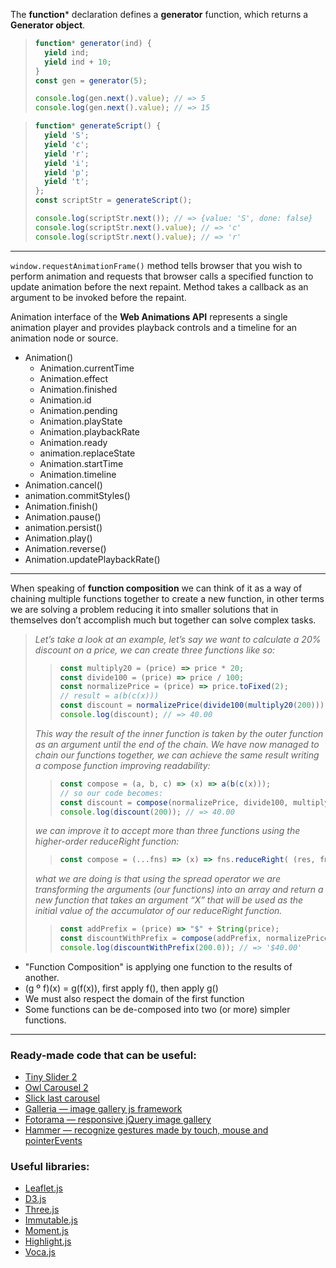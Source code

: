 The **function*** declaration defines a **generator** function, which returns a **Generator object**.
> ```javascript
> function* generator(ind) {
>   yield ind;
>   yield ind + 10;
> }
> const gen = generator(5);
> 
> console.log(gen.next().value); // => 5
> console.log(gen.next().value); // => 15
> ```

> ```javascript
> function* generateScript() {
>   yield 'S';
>   yield 'c';
>   yield 'r';
>   yield 'i';
>   yield 'p';
>   yield 't';
> };
> const scriptStr = generateScript();
>
> console.log(scriptStr.next()); // => {value: 'S', done: false}
> console.log(scriptStr.next().value); // => 'c'
> console.log(scriptStr.next().value); // => 'r'
> ```
___

``window.requestAnimationFrame()`` method tells browser that you wish to perform animation and requests that browser calls a specified function to update animation before the next repaint. Method takes a callback as an argument to be invoked before the repaint.

Animation interface of the **Web Animations API** represents a single animation player and provides playback controls and a timeline for an animation node or source.
+ Animation()
    - Animation.currentTime
    - Animation.effect
    - Animation.finished
    - Animation.id
    - Animation.pending
    - Animation.playState
    - Animation.playbackRate
    - Animation.ready
    - animation.replaceState
    - Animation.startTime
    - Animation.timeline
 + Animation.cancel()
 + animation.commitStyles()
 + Animation.finish()
 + Animation.pause()
 + animation.persist()
 + Animation.play()
 + Animation.reverse()
 + Animation.updatePlaybackRate()
 ___

When speaking of **function composition** we can think of it as a way of chaining multiple functions together to create a new function, in other terms we are solving a problem reducing it into smaller solutions that in themselves don’t accomplish much but together can solve complex tasks.
> _Let’s take a look at an example, let’s say we want to calculate a 20% discount on a price, we can create three functions like so:_
> > ```javascript
> > const multiply20 = (price) => price * 20;
> > const divide100 = (price) => price / 100;
> > const normalizePrice = (price) => price.toFixed(2);
> > // result = a(b(c(x)))
> > const discount = normalizePrice(divide100(multiply20(200)));
> > console.log(discount); // => 40.00
> > ```
> _This way the result of the inner function is taken by the outer function as an argument until the end of the chain.
> We have now managed to chain our functions together, we can achieve the same result writing a compose function improving readability:_
> > ```javascript
> > const compose = (a, b, c) => (x) => a(b(c(x)));
> > // so our code becomes:
> > const discount = compose(normalizePrice, divide100, multiply20);
> > console.log(discount(200)); // => 40.00
> > ```
> _we can improve it to accept more than three functions using the higher-order reduceRight function:_
> > ```javascript
> > const compose = (...fns) => (x) => fns.reduceRight( (res, fn) => fn(res), x );
> > ```
> _what we are doing is that using the spread operator we are transforming the arguments (our functions) into an array 
> and return a new function that takes an argument “X” that will be used as the initial value of the accumulator of our reduceRight function._
> > ```javascript
> > const addPrefix = (price) => "$" + String(price);
> > const discountWithPrefix = compose(addPrefix, normalizePrice, divide100, multiply20);
> > console.log(discountWithPrefix(200.0)); // => '$40.00'
> > ```


* "Function Composition" is applying one function to the results of another.
* (g º f)(x) = g(f(x)), first apply f(), then apply g()
* We must also respect the domain of the first function
* Some functions can be de-composed into two (or more) simpler functions.
___

### Ready-made code that can be useful:

* [Tiny Slider 2](https://github.com/ganlanyuan/tiny-slider)
* [Owl Carousel 2](https://owlcarousel2.github.io/OwlCarousel2/)
* [Slick last carousel](https://kenwheeler.github.io/slick/)
* [Galleria — image gallery js framework](https://galleriajs.github.io/)
* [Fotorama — responsive jQuery image gallery](https://fotorama.io/)
* [Hammer — recognize gestures made by touch, mouse and pointerEvents](https://hammerjs.github.io/)

### Useful libraries:
* [Leaflet.js](https://leafletjs.com/)
* [D3.js](https://d3js.org/)
* [Three.js](https://threejs.org/)
* [Immutable.js](https://immutable-js.github.io/immuta...)
* [Moment.js](https://momentjs.com/)
* [Highlight.js](https://highlightjs.org/)
* [Voca.js](https://vocajs.com/)

